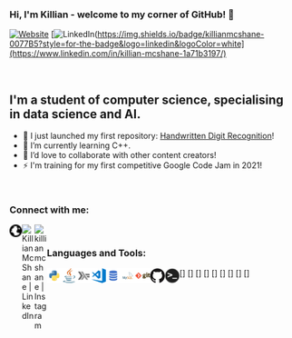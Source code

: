 ### Hi, I'm Killian - welcome to my corner of GitHub! 👋

[![Website](https://img.shields.io/website?label=killianmcshane&style=for-the-badge&url=https%3A%2F%2Fkillianmcshane.io)](https://github.com/killianmcshane)
[![LinkedIn](https://img.shields.io/badge/killianmcshane-0077B5?style=for-the-badge&logo=linkedin&logoColor=white](https://www.linkedin.com/in/killian-mcshane-1a71b3197/)

<br />

## I'm a student of computer science, specialising in data science and AI.

- 🔭 I just launched my first repository: [Handwritten Digit Recognition][repo]!
- 🌱 I’m currently learning C++.
- 👯 I’d love to collaborate with other content creators!
- ⚡ I'm training for my first competitive Google Code Jam in 2021!

<br />

### Connect with me:

[<img align="left" alt="killianmcshane.io" width="22px" src="https://raw.githubusercontent.com/iconic/open-iconic/master/svg/globe.svg" />][website]
[<img align="left" alt="Killian McShane | LinkedIn" width="22px" src="https://cdn.jsdelivr.net/npm/simple-icons@v3/icons/linkedin.svg" />][linkedin]
[<img align="left" alt="killianmcshane | Instagram" width="22px" src="https://cdn.jsdelivr.net/npm/simple-icons@v3/icons/instagram.svg" />][instagram]

<br />

### Languages and Tools:

[<img align="left" alt="Python" width="26px" src=https://raw.githubusercontent.com/github/explore/80688e429a7d4ef2fca1e82350fe8e3517d3494d/topics/python/python.png />]
[<img align="left" alt="Java" width="26px" src=https://raw.githubusercontent.com/github/explore/80688e429a7d4ef2fca1e82350fe8e3517d3494d/topics/java/java.png />]
[<img align="left" alt="Haskell" width="26px" src=https://raw.githubusercontent.com/github/explore/80688e429a7d4ef2fca1e82350fe8e3517d3494d/topics/haskell/haskell.png />]
[<img align="left" alt="Visual Studio Code" width="26px" src="https://raw.githubusercontent.com/github/explore/80688e429a7d4ef2fca1e82350fe8e3517d3494d/topics/visual-studio-code/visual-studio-code.png" />]
[<img align="left" alt="SQL" width="26px" src="https://raw.githubusercontent.com/github/explore/80688e429a7d4ef2fca1e82350fe8e3517d3494d/topics/sql/sql.png" />]
[<img align="left" alt="MySQL" width="26px" src="https://raw.githubusercontent.com/github/explore/80688e429a7d4ef2fca1e82350fe8e3517d3494d/topics/mysql/mysql.png" />]
[<img align="left" alt="Git" width="26px" src="https://raw.githubusercontent.com/github/explore/80688e429a7d4ef2fca1e82350fe8e3517d3494d/topics/git/git.png" />]
[<img align="left" alt="GitHub" width="26px" src="https://raw.githubusercontent.com/github/explore/78df643247d429f6cc873026c0622819ad797942/topics/github/github.png" />]
[<img align="left" alt="Terminal" width="26px" src="https://raw.githubusercontent.com/github/explore/80688e429a7d4ef2fca1e82350fe8e3517d3494d/topics/terminal/terminal.png" />]

<br />

[website]: https://killianmcshane.github.io

[instagram]: https://instagram.com/killianmcshane

[linkedin]: https://www.linkedin.com/in/killian-mcshane-1a71b3197/

[repo]: https://github.com/killianmcshane/Optical-Digit-Recognition-Using-Self-Implemented-k-Nearest-Neighbours-Algorithm
